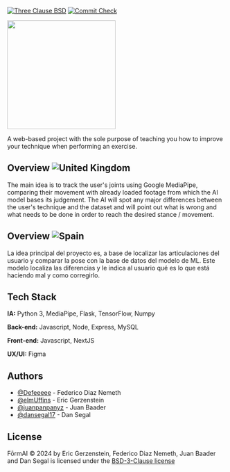 [![Three Clause BSD](https://img.shields.io/badge/License-BSD-green.svg)](https://opensource.org/license/bsd-3-clause) [![Commit Check](https://github.com/commit-check/commit-check-action/actions/workflows/commit-check.yml/badge.svg)](https://github.com/Defeeeee/FormAI/actions/workflows/commit-check.yml)

<img src="https://github.com/user-attachments/assets/00931eda-1efb-4da2-be12-f5f7ab0af75d" width="250">


<br>

A web-based project with the sole purpose of teaching you how to improve your technique when performing an exercise.

## Overview ![United Kingdom](https://raw.githubusercontent.com/stevenrskelton/flag-icon/master/png/16/country-4x3/gb.png "English")

The main idea is to track the user's joints using Google MediaPipe, comparing their movement with already loaded footage from which the AI model bases its judgement. The AI will spot any major differences between the user's technique and the dataset and will point out what is wrong and what needs to be done in order to reach the desired stance / movement.

## Overview ![Spain](https://raw.githubusercontent.com/stevenrskelton/flag-icon/master/png/16/country-4x3/es.png "Spanish")
La idea principal del proyecto es, a base de localizar las articulaciones del usuario y comparar la pose con la base de datos del modelo de ML. Este modelo localiza las diferencias y le indica al usuario qué es lo que está haciendo mal y como corregirlo.

## Tech Stack

**IA:** Python 3, MediaPipe, Flask, TensorFlow, Numpy

**Back-end:** Javascript, Node, Express, MySQL

**Front-end:** Javascript, NextJS

**UX/UI:** Figma
## Authors
- [@Defeeeee](https://github.com/Defeeeee) - Federico Diaz Nemeth 
- [@elmUffins](https://github.com/elmUffins) - Eric Gerzenstein 
- [@juanpanpanyz](https://github.com/juanpanpanyz) - Juan Baader 
- [@dansegal17](https://github.com/dansegal17) - Dan Segal
## License
FōrmAI © 2024 by Eric Gerzenstein, Federico Diaz Nemeth, Juan Baader and Dan Segal is licensed under the [BSD-3-Clause license](https://opensource.org/license/bsd-3-clause)
